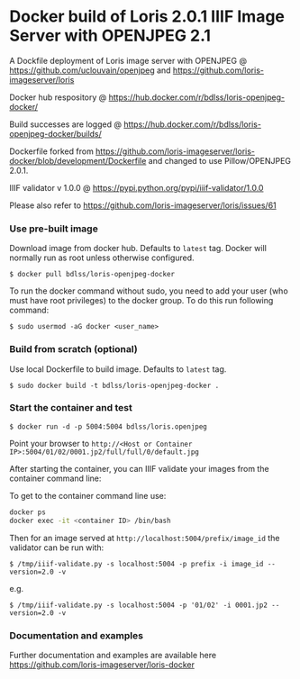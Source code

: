 Docker build of Loris 2.0.1 IIIF Image Server with OPENJPEG 2.1
===========


A Dockfile deployment of Loris image server with OPENJPEG @ https://github.com/uclouvain/openjpeg and https://github.com/loris-imageserver/loris

Docker hub respository @ https://hub.docker.com/r/bdlss/loris-openjpeg-docker/

Build successes are logged @ https://hub.docker.com/r/bdlss/loris-openjpeg-docker/builds/

Dockerfile forked from https://github.com/loris-imageserver/loris-docker/blob/development/Dockerfile and changed to use Pillow/OPENJPEG 2.0.1.

IIIF validator v 1.0.0 @ https://pypi.python.org/pypi/iiif-validator/1.0.0

Please also refer to https://github.com/loris-imageserver/loris/issues/61 

### Use  pre-built image
Download image from docker hub. Defaults to `latest` tag. Docker will normally run as root unless otherwise configured.

    $ docker pull bdlss/loris-openjpeg-docker

To run the docker command without sudo, you need to add your user (who must have root privileges) to the docker group. To do this run following command:

	$ sudo usermod -aG docker <user_name>
	
### Build from scratch (optional)	
Use local Dockerfile to build image. Defaults to `latest` tag.

    $ sudo docker build -t bdlss/loris-openjpeg-docker .

### Start the container and test

    $ docker run -d -p 5004:5004 bdlss/loris.openjpeg

Point your browser to `http://<Host or Container IP>:5004/01/02/0001.jp2/full/full/0/default.jpg`

After starting the container, you can IIIF validate your images from the container command line:

To get to the container command line use:

```bash
docker ps
docker exec -it <container ID> /bin/bash
```

Then for an image served at `http://localhost:5004/prefix/image_id` the validator can be run with:

    $ /tmp/iiif-validate.py -s localhost:5004 -p prefix -i image_id --version=2.0 -v

e.g.

    $ /tmp/iiif-validate.py -s localhost:5004 -p '01/02' -i 0001.jp2 --version=2.0 -v

### Documentation and examples

Further documentation and examples are available here https://github.com/loris-imageserver/loris-docker
